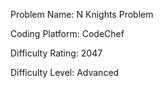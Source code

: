 Problem Name: N Knights Problem

Coding Platform: CodeChef

Difficulty Rating: 2047

Difficulty Level: Advanced
